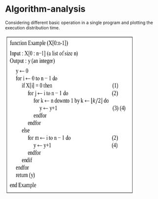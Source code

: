 # Algorithm-analysis
Considering different basic operation in a single program and plotting the execution distribution time.

<a href="url"><img src="https://github.com/sarismet/Algorithm-analysis/blob/master/1.png" height="525" width="425"></a>
